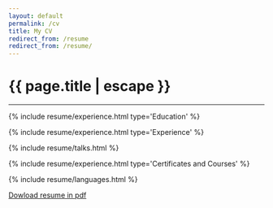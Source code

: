 ```yaml
---
layout: default
permalink: /cv
title: My CV
redirect_from: /resume
redirect_from: /resume/
---
```


<h1 class="text-center title">{{ page.title | escape }}</h1>
<hr class="title mb-5">

{% include resume/experience.html type='Education' %}

{% include resume/experience.html type='Experience' %}

{% include resume/talks.html %}

{% include resume/experience.html type='Certificates and Courses' %}

{% include resume/languages.html %}

<div class="mt-5 mb-1 ml-2">
    <a href="/resume-AnaMariaMartinez.pdf">
      <i class="fas fa-file-pdf"></i>
      Dowload resume in pdf
    </a>
</div>

<script>
function more(event, elem) {
    event.preventDefault();
    var type = $(elem).data("type");
    $('.no-featured-' + type).toggleClass('d-none');
    if($(elem).text() === 'more')
        $(elem).text('less');
    else
        $(elem).text('more');
}
</script>

